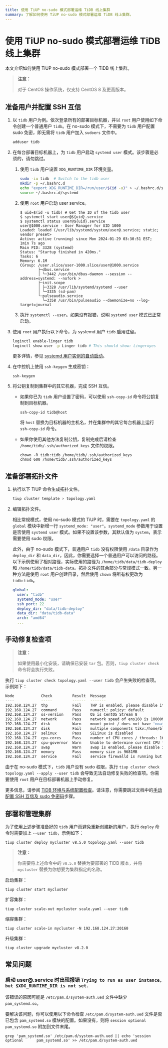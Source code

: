 ```yaml
---
title: 使用 TiUP no-sudo 模式部署运维 TiDB 线上集群
summary: 了解如何使用 TiUP no-sudo 模式部署运维 TiDB 线上集群。
---
```


# 使用 TiUP no-sudo 模式部署运维 TiDB 线上集群

本文介绍如何使用 TiUP no-sudo 模式部署一个 TiDB 线上集群。

> **注意：**
>
> 对于 CentOS 操作系统，仅支持 CentOS 8 及更高版本。

## 准备用户并配置 SSH 互信

1. 以 `tidb` 用户为例。依次登录所有的部署目标机器，并以 `root` 用户使用如下命令创建一个普通用户 `tidb`。在 no-sudo 模式下，不需要为 `tidb` 用户配置 sudo 免密，即无需将 `tidb` 用户加入 `sudoers` 文件中。

    ```bash
    adduser tidb
    ```

2. 在每台部署目标机器上，为 `tidb` 用户启动 `systemd user` 模式。该步骤是必须的，请勿跳过。

    1. 使用 `tidb` 用户设置 `XDG_RUNTIME_DIR` 环境变量。
      
        ```bash
        sudo -iu tidb  # Switch to the tidb user
        mkdir -p ~/.bashrc.d
        echo "export XDG_RUNTIME_DIR=/run/user/$(id -u)" > ~/.bashrc.d/systemd
        source ~/.bashrc.d/systemd
        ```
   
    2. 使用 `root` 用户启动 user service。

        ```shell
        $ uid=$(id -u tidb) # Get the ID of the tidb user
        $ systemctl start user@${uid}.service
        $ systemctl status user@${uid}.service
        user@1000.service - User Manager for UID 1000
        Loaded: loaded (/usr/lib/systemd/system/user@.service; static; vendor preset>
        Active: active (running) since Mon 2024-01-29 03:30:51 EST; 1min 7s ago
        Main PID: 3328 (systemd)
        Status: "Startup finished in 420ms."
        Tasks: 6
        Memory: 6.1M
        CGroup: /user.slice/user-1000.slice/user@1000.service
                ├─dbus.service
                │ └─3442 /usr/bin/dbus-daemon --session --address=systemd: --nofork >
                ├─init.scope
                │ ├─3328 /usr/lib/systemd/systemd --user
                │ └─3335 (sd-pam)
                └─pulseaudio.service
                  └─3358 /usr/bin/pulseaudio --daemonize=no --log-target=journal
        ```

    3. 执行 `systemctl --user`。如果没有报错，说明 `systemd user` 模式已正常启动。

3. 使用 `root` 用户执行以下命令，为 systemd 用户 `tidb` 启用驻留。

    ```bash
    loginctl enable-linger tidb
    loginctl show-user -p Linger tidb # This should show: Linger=yes
    ```

    更多详情，参见 [systemd 用户实例的自动启动](https://wiki.archlinux.org/title/Systemd/User#Automatic_start-up_of_systemd_user_instances)。

4. 在中控机上使用 `ssh-keygen` 生成密钥：

    ```shell
    ssh-keygen
    ```

5. 将公钥复制到集群中的其它机器，完成 SSH 互信。

    - 如果你已为 `tidb` 用户设置了密码，可以使用 `ssh-copy-id` 命令将公钥复制到目标机器。

        ```shell
        ssh-copy-id tidb@host
        ```

        将 `host` 替换为目标机器的主机名，并在集群中的其它每台机器上运行 `ssh-copy-id` 命令。

    - 如果你使用其他方法复制公钥，复制完成后请检查 `/home/tidb/.ssh/authorized_keys` 文件的权限。

        ```shell
        chown -R tidb:tidb /home/tidb/.ssh/authorized_keys
        chmod 600 /home/tidb/.ssh/authorized_keys
        ```

## 准备部署拓扑文件

1. 执行以下 TiUP 命令生成拓扑文件。

    ```bash
    tiup cluster template > topology.yaml
    ```
   
2. 编辑拓扑文件。

    相比常规模式，使用 no-sudo 模式的 TiUP 时，需要在 `topology.yaml` 的 `global` 模块中新增一行 `systemd_mode: "user"`。`systemd_mode` 参数用于设置是否使用 `systemd user` 模式。如果不设置该参数，其默认值为 `system`，表示需要使用 sudo 权限。
    
    此外，由于 no-sudo 模式下，普通用户 `tidb` 没有权限使用 `/data` 目录作为 `deploy_dir` 和 `data_dir`，因此，你需要选择一个普通用户可以访问的路径。以下示例使用了相对路径，实际使用的路径为 `/home/tidb/data/tidb-deploy` 和 `/home/tidb/data/tidb-data`。拓扑文件的其余部分与常规模式一致。另一种方法是使用 `root` 用户创建目录，然后使用 `chown` 将所有权更改为 `tidb:tidb`。

    ```yaml
    global:
      user: "tidb"
      systemd_mode: "user"
      ssh_port: 22
      deploy_dir: "data/tidb-deploy"
      data_dir: "data/tidb-data"
      arch: "amd64"
      ...
    ```
   
## 手动修复检查项

> **注意：**
>
> 如果使用最小化安装，请确保已安装 `tar` 包。否则，`tiup cluster check` 命令将会执行失败。

执行 `tiup cluster check topology.yaml --user tidb` 会产生失败的检查项。示例如下：

```bash
Node            Check         Result  Message
----            -----         ------  -------
192.168.124.27  thp           Fail    THP is enabled, please disable it for best performance
192.168.124.27  command       Pass    numactl: policy: default
192.168.124.27  os-version    Pass    OS is CentOS Stream 8 
192.168.124.27  network       Pass    network speed of ens160 is 10000MB
192.168.124.27  disk          Warn    mount point / does not have 'noatime' option set
192.168.124.27  disk          Fail    multiple components tikv:/home/blackcat/data/tidb-deploy/tikv-20160/data/tidb-data,tikv:/home/blackcat/data/tidb-deploy/tikv-20161/data/tidb-data are using the same partition 192.168.124.27:/ as data dir
192.168.124.27  selinux       Pass    SELinux is disabled
192.168.124.27  cpu-cores     Pass    number of CPU cores / threads: 16
192.168.124.27  cpu-governor  Warn    Unable to determine current CPU frequency governor policy
192.168.124.27  swap          Warn    swap is enabled, please disable it for best performance
192.168.124.27  memory        Pass    memory size is 9681MB
192.168.124.27  service       Fail    service firewalld is running but should be stopped
```

由于在 no-sudo 模式下，`tidb` 用户没有 sudo 权限，执行 `tiup cluster check topology.yaml --apply --user tidb` 会导致无法自动修复失败的检查项。你需要使用 `root` 用户在目标部署机器上手动修复。

更多信息，请参阅 [TiDB 环境与系统配置检查](/check-before-deployment.md)。请注意，你需要跳过文档中的[手动配置 SSH 互信及 sudo 免密码](/check-before-deployment.md#手动配置-ssh-互信及-sudo-免密码)步骤。

## 部署和管理集群

为了使用上述步骤准备好的 `tidb` 用户而避免重新创建新的用户，执行 `deploy` 命令时需要加上 `--user tidb`，示例如下：

```shell
tiup cluster deploy mycluster v8.5.0 topology.yaml --user tidb
```

> **注意：**
>
> 你需要将上述命令中的 `v8.5.0` 替换为要部署的 TiDB 版本，并将 `mycluster` 替换为你想要为集群指定的名称。

启动集群：

```shell
tiup cluster start mycluster
```

扩容集群：

```shell
tiup cluster scale-out mycluster scale.yaml --user tidb
```

缩容集群：

```shell
tiup cluster scale-in mycluster -N 192.168.124.27:20160
```

升级集群：

```shell
tiup cluster upgrade mycluster v8.2.0
```

## 常见问题

### 启动 user@.service 时出现报错 `Trying to run as user instance, but $XDG_RUNTIME_DIR is not set.`

该错误的原因可能是 `/etc/pam.d/system-auth.ued` 文件中缺少 `pam_systemd.so`。

要解决该问题，你可以使用以下命令检查 `/etc/pam.d/system-auth.ued` 文件是否已包含 `pam_systemd.so` 模块的配置。如果没有，则将 `session optional pam_systemd.so` 附加到文件末尾。

```shell
grep 'pam_systemd.so' /etc/pam.d/system-auth.ued || echo 'session     optional      pam_systemd.so' >> /etc/pam.d/system-auth.ued
```
